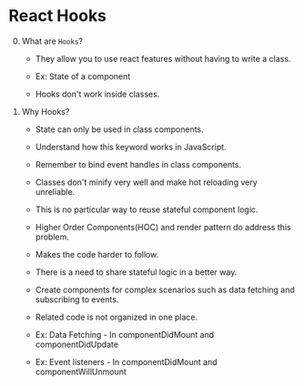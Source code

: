# React Hooks

0. What are ```Hooks```?

    - They allow you to use react features without having to write a class.

    - Ex: State of a component

    - Hooks don't work inside classes.

1. Why Hooks?

    - State can only be used in class components.

    - Understand how this keyword works in JavaScript.

    - Remember to bind event handles in class components.

    - Classes don't minify very well and make hot reloading very unreliable.

    - This is no particular way to reuse stateful component logic.

    - Higher Order Components(HOC) and render pattern do address this problem.

    - Makes the code harder to follow.

    - There is a need to share stateful logic in a better way.

    - Create components for complex scenarios such as data fetching and subscribing to events.

    - Related code is not organized in one place.

    - Ex: Data Fetching - In componentDidMount and componentDidUpdate

    - Ex: Event listeners - In componentDidMount and componentWillUnmount